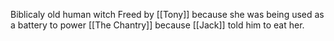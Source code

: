 Biblicaly old human witch
Freed by [[Tony]] because she was being used as a battery to power [[The Chantry]] because [[Jack]] told him to eat her.

